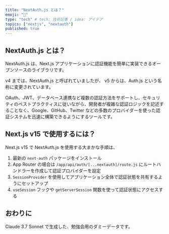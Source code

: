 ```yaml
---
title: "NextAuth.js とは？"
emoji: "🌟"
type: "tech" # tech: 技術記事 / idea: アイデア
topics: ["nextjs", "nextauth"]
published: true
---
```


## NextAuth.js とは？

NextAuth.js は、Next.js アプリケーションに認証機能を簡単に実装できるオープンソースのライブラリです。

v4 までは、NextAuth.js と呼ばれていましたが、
v5 からは、Auth.js という名称に変更されています。

OAuth、JWT、データベース連携など複数の認証方法をサポートし、セキュリティのベストプラクティスに従いながら、開発者が複雑な認証ロジックを記述することなく、Google、GitHub、Twitter などの多数のプロバイダーを使った認証システムを迅速に構築できるようにするツールです。

## Next.js v15 で使用するには？

Next.js v15 で NextAuth.js を使用する大まかな手順は、

1. 最新の `next-auth` パッケージをインストール
2. App Router の場合は `/app/api/auth/[...nextauth]/route.js` にルートハンドラーを作成して認証プロバイダーを設定
3. `SessionProvider` を使用してアプリケーション全体で認証状態を共有するようにセットアップ
4. `useSession` フックや `getServerSession` 関数を使って認証状態にアクセスする

## おわりに

Claude 3.7 Sonnet で生成した、勉強会用のダミーデータです。
